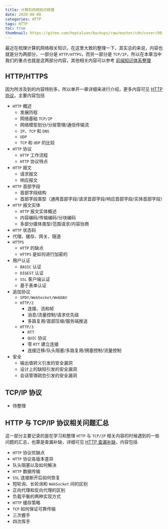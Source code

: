 ```yaml
---
title: 计算机网络知识梳理
date: 2020-08-08
categories: HTTP
tags: HTTP
toc: true
thumbnail: https://gitee.com/heptaluan/backups/raw/master/cdn/cover/08.jpg
---
```


最近在梳理计算机网络相关知识，在这里大致的整理一下，其实总的来说，内容也就是分为两部分，一部分是 `HTTP/HTTPS`，而另一部分是 `TCP/IP`，所以在本章当中我们的重点也就是这两部分内容，其他相关内容可以参考 [前端知识体系整理](https://heptaluan.github.io/target/)

<!--more-->


## HTTP/HTTPS

因为所涉及到的内容特别多，所以单开一章详细来进行介绍，更多内容可见 [HTTP 协议](https://heptaluan.github.io/2020/09/01/HTTP/10/)，主要内容包括

* `HTTP` 概述
  * 发展历程
  * 网络基础 `TCP/IP`
  * 网络模型划分/分层管理/通信传输流
  * `IP`、`TCP` 和 `DNS`
  * `UDP`
  * `TCP` 和 `UDP` 的比较
* `HTTP` 协议
  * `HTTP` 工作流程
  * `HTTP` 协议特点
* `HTTP` 报文
  * 请求报文
  * 响应报文
* `HTTP` 首部字段
  * 首部字段结构
  * 首部字段类型（通用首部字段/请求首部字段/响应首部字段/实体首部字段）
* `HTTP` 报文实体
  * `HTTP` 报文实体概述
  * 内容编码/传输编码/分块编码
  * 多部分媒体类型/范围请求/内容协商
* `HTTP` 状态码
* 代理、缓存、网关、隧道
* `HTTPS`
  * `HTTP` 的缺点
  * `HTTPS` 是如何进行加密的
* 用户认证
  * `BASIC` 认证
  * `DIGEST` 认证
  * `SSL` 客户端认证
  * 基于表单认证
* 追加协议
  * `SPDY/WebSocket/WebDAV`
  * `HTTP/2`
    * 连接、流和帧
    * 消息/流量控制/请求优先级
    * 多路复用/首部压缩/服务端推送
  * `HTTP/3`
    * `RTT`
    * `QUIC` 协议
    * 零 `RTT` 建立连接
    * 连接迁移/队头阻塞/多路复用/拥塞控制/流量控制
* 安全
  * 输出值转义引发的安全漏洞
  * 设计上的缺陷引发的安全漏洞
  * 会话管理疏忽引发的安全漏洞



## TCP/IP 协议

* 待整理


## HTTP 与 TCP/IP 协议相关问题汇总

这一部分主要记录的是在学习和整理 `HTTP` 与 `TCP/IP` 相关内容的时候遇到的一些问题的汇总，也算是查漏补缺，详细可见 [HTTP 查漏补缺](http://localhost:4000/2020/09/19/HTTP/13/)，内容包括

* `HTTP` 协议优缺点
* `HTTP` 协议各版本差异
* 队头阻塞以及如何解决
* `HTTP` 数据传输
* `SSL` 连接断开后如何恢复
* 短轮询、长轮询和 `WebSocket` 间的区别
* 正向代理和反向代理的区别
* 负载平衡的两种实现方式
* `HTTP` 缓存策略
* `TCP` 如何保证可靠传输
* 三次握手
* 四次挥手